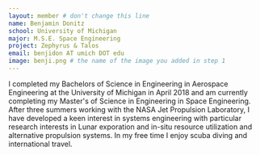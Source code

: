 ```yaml
---
layout: member # don't change this line
name: Benjamin Donitz
school: University of Michigan
major: M.S.E. Space Engineering
project: Zephyrus & Talos
email: benjidon AT umich DOT edu
image: benji.png # the name of the image you added in step 1
---
```

I completed my Bachelors of Science in Engineering in Aerospace Engineering at the University of Michigan in April 2018 and am currently completing my Master's of Science in Engineering in Space Engineering. After three summers working with the NASA Jet Propulsion Laboratory, I have developed a keen interest in systems engineering with particular research interests in Lunar exporation and in-situ resource utilization and alternative propulsion systems. In my free time I enjoy scuba diving and international travel.
